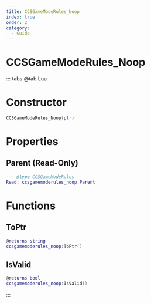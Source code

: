 ```yaml
---
title: CCSGameModeRules_Noop
index: true
order: 2
category:
  - Guide
---
```


# CCSGameModeRules_Noop

::: tabs
@tab Lua
# Constructor
```lua
CCSGameModeRules_Noop(ptr)
```
# Properties
## Parent (Read-Only)
```lua
--- @type CCSGameModeRules
Read: ccsgamemoderules_noop.Parent
```
# Functions
## ToPtr
```lua
@returns string
ccsgamemoderules_noop:ToPtr()
```
## IsValid
```lua
@returns bool
ccsgamemoderules_noop:IsValid()
```

:::